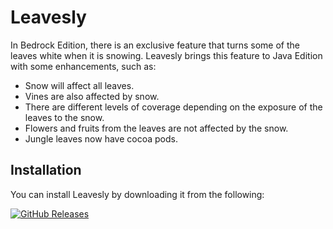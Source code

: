 # Leavesly
In Bedrock Edition, there is an exclusive feature that turns some of the leaves white when it is snowing. Leavesly brings this feature to Java Edition with some enhancements, such as:
- Snow will affect all leaves.
- Vines are also affected by snow.
- There are different levels of coverage depending on the exposure of the leaves to the snow.
- Flowers and fruits from the leaves are not affected by the snow.
- Jungle leaves now have cocoa pods.

## Installation
You can install Leavesly by downloading it from the following:

[![GitHub Releases](https://img.shields.io/github/downloads/ishikyoo/leavesly/total?color=B2BEB5&style=for-the-badge&logo=github)](https://github.com/ishikyoo/leavesly/releases)
